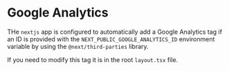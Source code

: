 # Google Analytics

THe `nextjs` app is configured to automatically add a Google Analytics tag if an ID is provided with the `NEXT_PUBLIC_GOOGLE_ANALYTICS_ID` environment variable by using the `@next/third-parties` library.

If you need to modify this tag it is in the root `layout.tsx` file.
